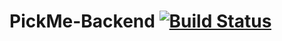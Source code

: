 # PickMe-Backend [![Build Status](https://travis-ci.org/Phantom-DSM/PickMe-Backend.svg?branch=master)](https://travis-ci.org/Phantom-DSM/PickMe-Backend)
